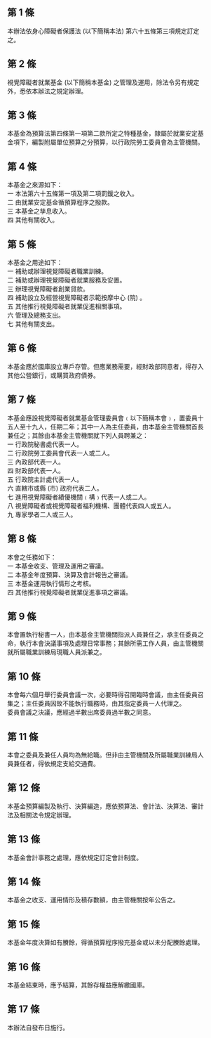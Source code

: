 第 1 條
-------
本辦法依身心障礙者保護法 (以下簡稱本法) 第六十五條第三項規定訂定  
之。

第 2 條
-------
視覺障礙者就業基金 (以下簡稱本基金) 之管理及運用，除法令另有規定  
外，悉依本辦法之規定辦理。

第 3 條
-------
本基金為預算法第四條第一項第二款所定之特種基金，隸屬於就業安定基  
金項下，編製附屬單位預算之分預算，以行政院勞工委員會為主管機關。

第 4 條
-------
本基金之來源如下：  
一  本法第六十五條第一項及第二項罰鍰之收入。  
二  由就業安定基金循預算程序之撥款。  
三  本基金之孳息收入。  
四  其他有關收入。

第 5 條
-------
本基金之用途如下：  
一  補助或辦理視覺障礙者職業訓練。  
二   補助或辦理視覺障礙者就業服務及安置。  
三  辦理視覺障礙者創業貸款。  
四  補助設立及經營視覺障礙者示範按摩中心 (院) 。  
五  其他推行視覺障礙者就業促進相關事項。  
六  管理及總務支出。  
七  其他有關支出。

第 6 條
-------
本基金應於國庫設立專戶存管。但應業務需要，經財政部同意者，得存入  
其他公營銀行，或購買政府債券。

第 7 條
-------
本基金應設視覺障礙者就業基金管理委員會﹙以下簡稱本會﹚，置委員十  
五人至十九人，任期二年；其中一人為主任委員，由本基金主管機關首長  
兼任之；其餘由本基金主管機關就下列人員聘兼之：  
一  行政院秘書處代表一人。  
二  行政院勞工委員會代表一人或二人。  
三  內政部代表一人。  
四  財政部代表一人。  
五  行政院主計處代表一人。  
六  直轄市或縣 (市) 政府代表二人。  
七  進用視覺障礙者績優機關﹙構﹚代表一人或二人。  
八  視覺障礙者或視覺障礙者福利機構、團體代表四人或五人。  
九  專家學者二人或三人。

第 8 條
-------
本會之任務如下：  
一  本基金收支、管理及運用之審議。  
二  本基金年度預算、決算及會計報告之審議。  
三  本基金運用執行情形之考核。  
四  其他推行視覺障礙者就業促進事項之審議。

第 9 條
-------
本會置執行秘書一人，由本基金主管機關指派人員兼任之，承主任委員之  
命，執行本會決議事項及處理日常事務；其餘所需工作人員，由主管機關  
就所屬職業訓練局現職人員派兼之。

第 10 條
--------
本會每六個月舉行委員會議一次，必要時得召開臨時會議，由主任委員召  
集之；主任委員因故不能執行職務時，由其指定委員一人代理之。  
委員會議之決議，應經過半數出席委員過半數之同意。

第 11 條
--------
本會之委員及兼任人員均為無給職。但非由主管機關及所屬職業訓練局人  
員兼任者，得依規定支給交通費。

第 12 條
--------
本基金預算編製及執行、決算編造，應依預算法、會計法、決算法、審計  
法及相關法令規定辦理。

第 13 條
--------
本基金會計事務之處理，應依規定訂定會計制度。

第 14 條
--------
本基金之收支、運用情形及積存數額，由主管機關按年公告之。

第 15 條
--------
本基金年度決算如有賸餘，得循預算程序撥充基金或以未分配賸餘處理。

第 16 條
--------
本基金結束時，應予結算，其餘存權益應解繳國庫。

第 17 條
--------
本辦法自發布日施行。

